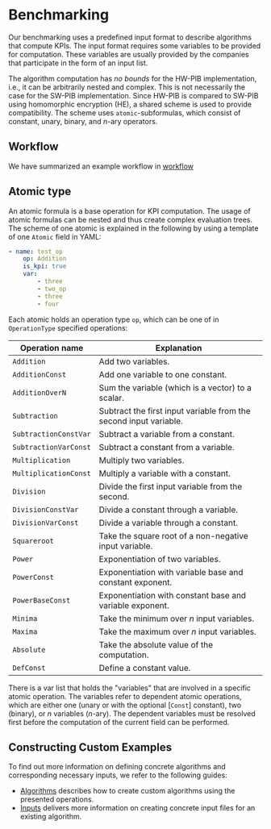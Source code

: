 # Benchmarking

Our benchmarking uses a predefined input format to describe algorithms that compute KPIs.
The input format requires some variables to be provided for computation.
These variables are usually provided by the companies that participate in the form of an input list.

The algorithm computation has *no bounds* for the HW-PIB implementation, i.e., it can be arbitrarily nested and complex.
This is not necessarily the case for the SW-PIB implementation.
Since HW-PIB is compared to SW-PIB using homomorphic encryption (HE), a shared scheme is used to provide compatibility.
The scheme uses `atomic`-subformulas, which consist of constant, unary, binary, and $n$-ary operators. 

## Workflow

We have summarized an example workflow in [workflow](./workflow)

## Atomic type

An atomic formula is a base operation for KPI computation.
The usage of atomic formulas can be nested and thus create complex evaluation trees. 
The scheme of one atomic is explained in the following by using a template of one `Atomic` field in YAML:

```yaml
- name: test_op
    op: Addition
    is_kpi: true
    var:
        - three
        - two_op
        - three
        - four
```

Each atomic holds an operation type `op`, which can be one of in `OperationType` specified operations:

| Operation name | Explanation |
|----------------|-------------|
|`Addition`             | Add two variables. |
|`AdditionConst`        | Add one variable to one constant. |
|`AdditionOverN`        | Sum the variable (which is a vector) to a scalar. |
|`Subtraction`          | Subtract the first input variable from the second input variable.|
|`SubtractionConstVar`  | Subtract a variable from a constant.|
|`SubtractionVarConst`  | Subtract a constant from a variable.|
|`Multiplication`       | Multiply two variables.|
|`MultiplicationConst`  | Multiply a variable with a constant. |
|`Division`             | Divide the first input variable from the second.|
|`DivisionConstVar`     | Divide a constant through a variable.|
|`DivisionVarConst`     | Divide a variable through a constant.|
|`Squareroot`           | Take the square root of a non-negative input variable.| 
|`Power`                | Exponentiation of two variables.|
|`PowerConst`           | Exponentiation with variable base and constant exponent.|
|`PowerBaseConst`       | Exponentiation with constant base and variable exponent.|
|`Minima`               | Take the minimum over $n$ input variables.|
|`Maxima`               | Take the maximum over $n$ input variables.|
|`Absolute`             | Take the absolute value of the computation.|
|`DefConst`             | Define a constant value.|


There is a var list that holds the "variables" that are involved in a specific atomic operation. 
The variables refer to dependent atomic operations, which are either one (unary or with the optional [`Const`] constant), two (binary), or $n$ variables ($n$-ary).
The dependent variables must be resolved first before the computation of the current field can be performed.

## Constructing Custom Examples

To find out more information on defining concrete algorithms and corresponding necessary inputs, we refer to the following guides:

- [Algorithms](./algorithms.md) describes how to create custom algorithms using the presented operations.
- [Inputs](./input.md) delivers more information on creating concrete input files for an existing algorithm.
